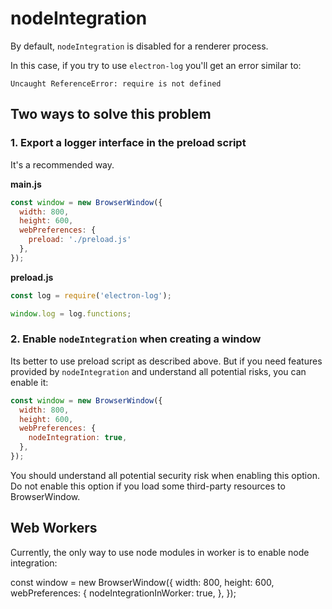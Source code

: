 # nodeIntegration

By default, `nodeIntegration` is disabled for a renderer process.

In this case, if you try to use `electron-log` you'll get an error similar to: 

`Uncaught ReferenceError: require is not defined`

## Two ways to solve this problem

### 1. Export a logger interface in the preload script

It's a recommended way.

**main.js**
```js
const window = new BrowserWindow({
  width: 800,
  height: 600,
  webPreferences: {
    preload: './preload.js'
  },
});
```

**preload.js**
```js
const log = require('electron-log');

window.log = log.functions;
```

### 2. Enable `nodeIntegration` when creating a window

Its better to use preload script as described above. But if you need features
provided by `nodeIntegration` and understand all potential risks, you can
enable it:

```js
const window = new BrowserWindow({
  width: 800,
  height: 600,
  webPreferences: {
    nodeIntegration: true,
  },
});
```

You should understand all potential security risk when enabling this option. Do
not enable this option if you load some third-party resources to BrowserWindow. 

## Web Workers

Currently, the only way to use node modules in worker is to enable
node integration:

const window = new BrowserWindow({
  width: 800,
  height: 600,
  webPreferences: {
    nodeIntegrationInWorker: true,
  },
});
